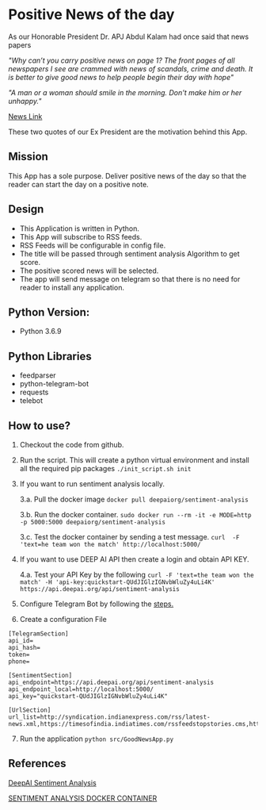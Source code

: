 # Positive News of the day

As our Honorable President Dr. APJ Abdul Kalam had once said that news papers

_"Why can’t you carry positive news on page 1? The front pages of all newspapers I see are crammed with news of scandals, crime and death. It is better to give good news to help people begin their day with hope"_

_"A man or a woman should smile in the morning. Don't make
him or her unhappy."_

[ News Link](https://www.news18.com/news/india/give-your-readers-positive-reports-kalam-461287.html)


These two quotes of our Ex President are the motivation behind this App.

## Mission 
This App has a sole purpose. Deliver positive news of the day so that the reader can start the day on a positive note.

## Design
* This Application is written in Python.
* This App will subscribe to RSS feeds.
* RSS Feeds will be configurable in config file.
* The title will be passed through sentiment analysis Algorithm to get score.
* The positive scored news will be selected.
* The app will send message on telegram so that there is no need for reader to install any application.

## Python Version:
* Python 3.6.9

## Python Libraries
* feedparser
* python-telegram-bot
* requests
* telebot

## How to use?

1. Checkout the code from github.
2. Run the script. This will create a python virtual environment and install all the required pip packages
`./init_script.sh init`
3. If you want to run sentiment analysis locally.
    
    3.a. Pull the docker image
`docker pull deepaiorg/sentiment-analysis`
    
    3.b. Run the docker container.
`sudo docker run --rm -it -e MODE=http -p 5000:5000 deepaiorg/sentiment-analysis`
    
    3.c. Test the docker container by sending a test message.
`curl  -F 'text=he team won the match' http://localhost:5000/`
4. If you want to use DEEP AI API then create a login and obtain API KEY.

    4.a.  Test your API Key by the following
`curl -F 'text=the team won the match' -H 'api-key:quickstart-QUdJIGlzIGNvbWluZy4uLi4K' https://api.deepai.org/api/sentiment-analysis`
5. Configure Telegram Bot by following the
[steps.](https://www.geeksforgeeks.org/send-message-to-telegram-user-using-python/)

6. Create a configuration File
```
[TelegramSection]
api_id=
api_hash=
token=
phone=

[SentimentSection]
api_endpoint=https://api.deepai.org/api/sentiment-analysis
api_endpoint_local=http://localhost:5000/
api_key="quickstart-QUdJIGlzIGNvbWluZy4uLi4K"

[UrlSection]
url_list=http://syndication.indianexpress.com/rss/latest-news.xml,https://timesofindia.indiatimes.com/rssfeedstopstories.cms,https://www.thehindu.com/news/feeder/default.rss,https://newsonair.gov.in/Top_rss.aspx
```

7. Run the application
`python src/GoodNewsApp.py`


## References
[DeepAI Sentiment Analysis](https://deepai.org/machine-learning-model/sentiment-analysis)

[SENTIMENT ANALYSIS DOCKER CONTAINER](https://hub.docker.com/r/deepaiorg/sentiment-analysis)

